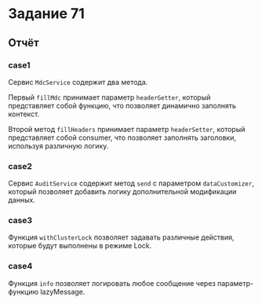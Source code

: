 # Задание 71

## Отчёт

### case1

Сервис `MdcService` содержит два метода.

Первый `fillMdc` принимает параметр `headerGetter`, который представляет собой функцию, что позволяет динамично
заполнять контекст.

Второй метод `fillHeaders` принимает параметр `headerSetter`, который представляет собой consumer, что позволяет
заполнять заголовки, используя различную логику.

### case2

Сервис `AuditService` содержит метод `send` с параметром `dataCustomizer`, который позволяет добавить логику
дополнительной модификации данных.

### case3

Функция `withClusterLock` позволяет задавать различные действия, которые будут выполнены в режиме Lock.

### case4

Функция `info` позволяет логировать любое сообщение через параметр-функцию lazyMessage.

